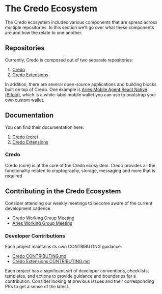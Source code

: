 # The Credo Ecosystem

The Credo ecosystem includes various components that are spread across multiple repositories. In this section we'll go over what these components are and how the relate to one another.

## Repositories

Currently, Credo is composed out of two separate repositories:

1. [Credo](https://github.com/openwallet-foundation/credo-ts)
2. [Credo Extensions](https://github.com/openwallet-foundation/credo-ts-ext)

In addition, there are several open-source applications and building blocks built on top of Credo. One example is [Aries Mobile Agent React Native (Bifold)](https://github.com/hyperledger/aries-mobile-agent-react-native), which is a white-label mobile wallet you can use to bootstrap your own custom wallet.

## Documentation

You can find their documentation here:

1. [Credo (core)](https://credo.js.org/guides)
2. [Credo Extensions](https://credo.js.org/guides/extensions)

### Credo

Credo (core) is at the core of the Credo ecosystem. Credo provides all the functionality related to cryptography, storage, messaging and more that is required

## Contributing in the Credo Ecosystem

Consider attending our weekly meetings to become aware of the current development cadence.

- [Credo Working Group Meeting](https://github.com/openwallet-foundation/credo-ts/wiki/Meeting-Information)
- [Aries Working Group Meeting](https://wiki.hyperledger.org/display/ARIES/Aries+Working+Group)

### Developer Contributions

Each project maintains its own CONTRIBUTING guidance:

- [Credo CONTRIBUTING.md](https://github.com/openwallet-foundation/credo-ts/blob/main/CONTRIBUTING.md)
- [Credo Extensions CONTRIBUTING.md](https://github.com/openwallet-foundation/credo-ts-ext/blob/main/CONTRIBUTING.md)

Each project has a significant set of developer conventions, checklists, templates, and actions to provide guidance and boundaries for a contribution.
Consider looking at previous issues and their corresponding PRs to get a sense of the latest.
